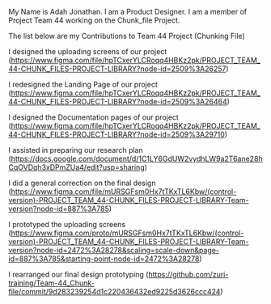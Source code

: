 My Name is Adah Jonathan. I am a Product Designer. I am a member of Project Team 44 working on the Chunk_file Project.

The list below are my Contributions to Team 44 Project (Chunking File)

I designed the uploading screens of our project (https://www.figma.com/file/hpTCxerYLCRoqq4HBKz2pk/PROJECT_TEAM_44-CHUNK_FILES-PROJECT-LIBRARY?node-id=2509%3A26257)

I redesigned the Landing Page of our project (https://www.figma.com/file/hpTCxerYLCRoqq4HBKz2pk/PROJECT_TEAM_44-CHUNK_FILES-PROJECT-LIBRARY?node-id=2509%3A26464)

I designed the Documentation pages of our project (https://www.figma.com/file/hpTCxerYLCRoqq4HBKz2pk/PROJECT_TEAM_44-CHUNK_FILES-PROJECT-LIBRARY?node-id=2509%3A29710)

I assisted in preparing our research plan (https://docs.google.com/document/d/1C1LY6GdUW2vydhLW9a2T6ane28hCqOVDqh3xDPmZUa4/edit?usp=sharing)

I did a general correction on the final design (https://www.figma.com/file/mURSGFsm0Hx7tTKxTL6Kbw/(control-version)-PROJECT_TEAM_44-CHUNK_FILES-PROJECT-LIBRARY-Team-version?node-id=887%3A785)

I prototyped the uploading screens (https://www.figma.com/proto/mURSGFsm0Hx7tTKxTL6Kbw/(control-version)-PROJECT_TEAM_44-CHUNK_FILES-PROJECT-LIBRARY-Team-version?node-id=2472%3A28278&scaling=scale-down&page-id=887%3A785&starting-point-node-id=2472%3A28278)

I rearranged our final design prototyping (https://github.com/zuri-training/Team-44_Chunk-file/commit/9d283239254d1c220436432ed9225d3626ccc424)

